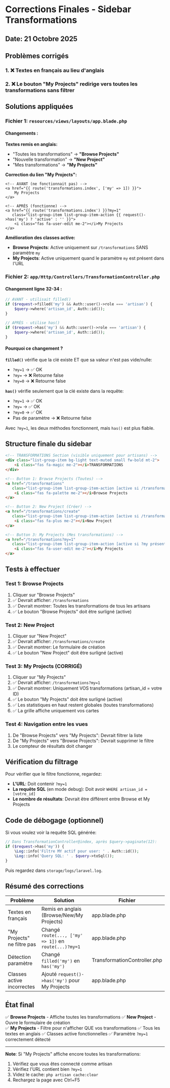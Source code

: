 # Corrections Finales - Sidebar Transformations

## Date: 21 Octobre 2025

## Problèmes corrigés

### 1. ❌ Textes en français au lieu d'anglais
### 2. ❌ Le bouton "My Projects" redirige vers toutes les transformations sans filtrer

## Solutions appliquées

### Fichier 1: `resources/views/layouts/app.blade.php`

#### Changements :

**Textes remis en anglais:**
- "Toutes les transformations" → **"Browse Projects"**
- "Nouvelle transformation" → **"New Project"**  
- "Mes transformations" → **"My Projects"**

**Correction du lien "My Projects":**
```blade
<!-- AVANT (ne fonctionnait pas) -->
<a href="{{ route('transformations.index', ['my' => 1]) }}">
    My Projects
</a>

<!-- APRÈS (fonctionne) -->
<a href="{{ route('transformations.index') }}?my=1" 
   class="list-group-item list-group-item-action {{ request()->has('my') ? 'active' : '' }}">
    <i class="fas fa-user-edit me-2"></i>My Projects
</a>
```

**Amélioration des classes active:**
- **Browse Projects**: Active uniquement sur `/transformations` SANS paramètre `my`
- **My Projects**: Active uniquement quand le paramètre `my` est présent dans l'URL

### Fichier 2: `app/Http/Controllers/TransformationController.php`

#### Changement ligne 32-34 :

```php
// AVANT - utilisait filled()
if ($request->filled('my') && Auth::user()->role === 'artisan') {
    $query->where('artisan_id', Auth::id());
}

// APRÈS - utilise has()
if ($request->has('my') && Auth::user()->role === 'artisan') {
    $query->where('artisan_id', Auth::id());
}
```

#### Pourquoi ce changement ?

**`filled()`** vérifie que la clé existe ET que sa valeur n'est pas vide/nulle:
- `?my=1` → ✅ OK
- `?my=` → ❌ Retourne false
- `?my=0` → ❌ Retourne false

**`has()`** vérifie seulement que la clé existe dans la requête:
- `?my=1` → ✅ OK
- `?my=` → ✅ OK
- `?my=0` → ✅ OK
- Pas de paramètre → ❌ Retourne false

Avec `?my=1`, les deux méthodes fonctionnent, mais `has()` est plus fiable.

## Structure finale du sidebar

```html
<!-- TRANSFORMATIONS Section (visible uniquement pour artisans) -->
<div class="list-group-item bg-light text-muted small fw-bold mt-2">
    <i class="fas fa-magic me-2"></i>TRANSFORMATIONS
</div>

<!-- Button 1: Browse Projects (Toutes) -->
<a href="/transformations" 
   class="list-group-item list-group-item-action [active si /transformations sans ?my]">
    <i class="fas fa-palette me-2"></i>Browse Projects
</a>

<!-- Button 2: New Project (Créer) -->
<a href="/transformations/create" 
   class="list-group-item list-group-item-action [active si /transformations/create]">
    <i class="fas fa-plus me-2"></i>New Project
</a>

<!-- Button 3: My Projects (Mes transformations) -->
<a href="/transformations?my=1" 
   class="list-group-item list-group-item-action [active si ?my présent]">
    <i class="fas fa-user-edit me-2"></i>My Projects
</a>
```

## Tests à effectuer

### Test 1: Browse Projects
1. Cliquer sur "Browse Projects"
2. ✅ Devrait afficher: `/transformations`
3. ✅ Devrait montrer: Toutes les transformations de tous les artisans
4. ✅ Le bouton "Browse Projects" doit être surligné (active)

### Test 2: New Project
1. Cliquer sur "New Project"
2. ✅ Devrait afficher: `/transformations/create`
3. ✅ Devrait montrer: Le formulaire de création
4. ✅ Le bouton "New Project" doit être surligné (active)

### Test 3: My Projects (CORRIGÉ)
1. Cliquer sur "My Projects"
2. ✅ Devrait afficher: `/transformations?my=1`
3. ✅ Devrait montrer: Uniquement VOS transformations (artisan_id = votre ID)
4. ✅ Le bouton "My Projects" doit être surligné (active)
5. ✅ Les statistiques en haut restent globales (toutes transformations)
6. ✅ La grille affiche uniquement vos cartes

### Test 4: Navigation entre les vues
1. De "Browse Projects" vers "My Projects": Devrait filtrer la liste
2. De "My Projects" vers "Browse Projects": Devrait supprimer le filtre
3. Le compteur de résultats doit changer

## Vérification du filtrage

Pour vérifier que le filtre fonctionne, regardez:
- **L'URL**: Doit contenir `?my=1`
- **La requête SQL** (en mode debug): Doit avoir `WHERE artisan_id = [votre_id]`
- **Le nombre de résultats**: Devrait être différent entre Browse et My Projects

## Code de débogage (optionnel)

Si vous voulez voir la requête SQL générée:

```php
// Dans TransformationController@index, après $query->paginate(12):
if ($request->has('my')) {
    \Log::info('Filtre MY actif pour user: ' . Auth::id());
    \Log::info('Query SQL: ' . $query->toSql());
}
```

Puis regardez dans `storage/logs/laravel.log`.

## Résumé des corrections

| Problème | Solution | Fichier |
|----------|----------|---------|
| Textes en français | Remis en anglais (Browse/New/My Projects) | app.blade.php |
| "My Projects" ne filtre pas | Changé `route(..., ['my' => 1])` en `route(...)?my=1` | app.blade.php |
| Détection paramètre | Changé `filled('my')` en `has('my')` | TransformationController.php |
| Classes active incorrectes | Ajouté `request()->has('my')` pour My Projects | app.blade.php |

## État final

✅ **Browse Projects** - Affiche toutes les transformations
✅ **New Project** - Ouvre le formulaire de création  
✅ **My Projects** - Filtre pour n'afficher QUE vos transformations
✅ Tous les textes en anglais
✅ Classes active fonctionnelles
✅ Paramètre `?my=1` correctement détecté

---

**Note**: Si "My Projects" affiche encore toutes les transformations:
1. Vérifiez que vous êtes connecté comme artisan
2. Vérifiez l'URL contient bien `?my=1`
3. Videz le cache: `php artisan cache:clear`
4. Rechargez la page avec Ctrl+F5
